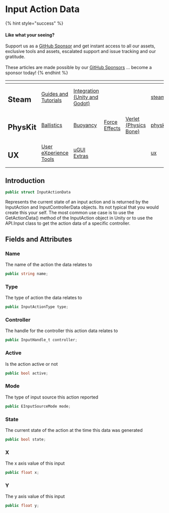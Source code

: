 # Input Action Data

{% hint style="success" %}
#### Like what your seeing?

Support us as a [GitHub Sponsor](../../../become-a-sponsor/) and get instant access to all our assets, exclusive tools and assets, escalated support and issue tracking and our gratitude.\
\
These articles are made possible by our [GitHub Sponsors](../../../become-a-sponsor/) ... become a sponsor today!
{% endhint %}

<table data-view="cards"><thead><tr><th></th><th></th><th></th><th></th><th></th><th data-hidden data-card-target data-type="content-ref"></th><th data-hidden data-card-cover data-type="files"></th></tr></thead><tbody><tr><td><h2>Steam</h2></td><td><a href="../../../company/steam/">Guides and Tutorials</a></td><td><a href="../">Integration (Unity and Godot)</a></td><td></td><td></td><td><a href="../../../company/steam/">steam</a></td><td><a href="../../../.gitbook/assets/Steamworks Card.png">Steamworks Card.png</a></td></tr><tr><td><h2>PhysKit</h2></td><td><a href="../../physkit/sample-scenes/fantasy-style-ballistic-simulation.md">Ballistics</a></td><td><a href="../../physkit/sample-scenes/1-buoyancy-example.md">Buoyancy</a></td><td><a href="../../physkit/sample-scenes/1-force-effect-fields.md">Force Effects</a></td><td><a href="../../physkit/sample-scenes/2-verlet-spring-skinned-mesh.md">Verlet (Physics Bone)</a></td><td><a href="../../physkit/">physkit</a></td><td><a href="../../../.gitbook/assets/PhysKit Card.png">PhysKit Card.png</a></td></tr><tr><td><h2>UX</h2></td><td><a href="../../ux/learning/core-concepts/">User eXperience Tools</a></td><td><a href="../../ux/learning/ugui-extras/">uGUI Extras</a></td><td></td><td></td><td><a href="../../ux/">ux</a></td><td><a href="../../../.gitbook/assets/Splash Screen (1).png">Splash Screen (1).png</a></td></tr></tbody></table>

## Introduction

```csharp
public struct InputActionData
```

Represents the current state of an input action and is returned by the InputAction and InputControllerData objects. Its not typical that you would create this your self. The most common use case is to use the GetActionData() method of the InputAction object in Unity or to use the API.Input class to get the action data of a specific controller.

## Fields and Attributes

### Name

The name of the action the data relates to

```csharp
public string name;
```

### Type

The type of action the data relates to

```csharp
public InputActionType type;
```

### Controller

The handle for the controller this action data relates to

```csharp
public InputHandle_t controller;
```

### Active

Is the action active or not

```csharp
public bool active;
```

### Mode

The type of input source this action reported

```csharp
public EInputSourceMode mode;
```

### State

The current state of the action at the time this data was generated

```csharp
public bool state;
```

### X

The x axis value of this input

```csharp
public float x;
```

### Y

The y axis value of this input

```csharp
public float y;
```
